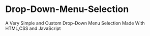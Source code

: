 # Drop-Down-Menu-Selection
A Very Simple and Custom Drop-Down Menu Selection Made With HTML,CSS and JavaScript
